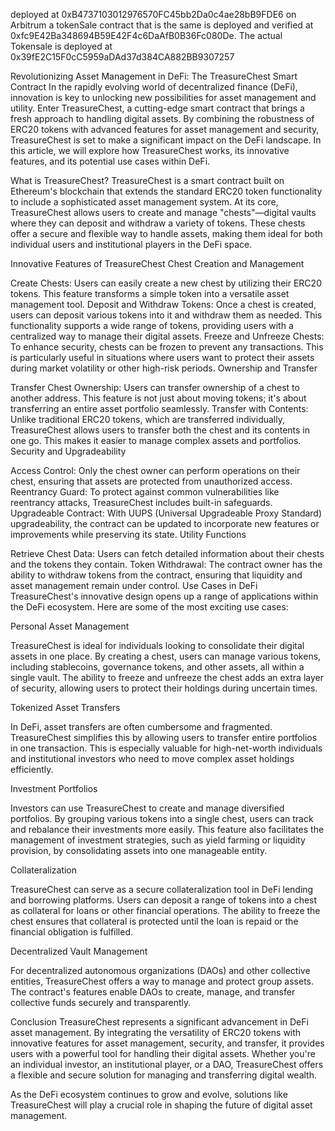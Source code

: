 deployed at 0xB4737103012976570FC45bb2Da0c4ae28bB9FDE6 on Arbitrum
a tokenSale contract that is the same is deployed and verified at 0xfc9E42Ba348694B59E42F4c6DaAfB0B36Fc080De.
The actual Tokensale is deployed at 0x39fE2C15F0cC5959aDAd37d384CA882BB9307257


Revolutionizing Asset Management in DeFi: The TreasureChest Smart Contract
In the rapidly evolving world of decentralized finance (DeFi), innovation is key to unlocking new possibilities for asset management and utility. Enter TreasureChest, a cutting-edge smart contract that brings a fresh approach to handling digital assets. By combining the robustness of ERC20 tokens with advanced features for asset management and security, TreasureChest is set to make a significant impact on the DeFi landscape. In this article, we will explore how TreasureChest works, its innovative features, and its potential use cases within DeFi.

What is TreasureChest?
TreasureChest is a smart contract built on Ethereum's blockchain that extends the standard ERC20 token functionality to include a sophisticated asset management system. At its core, TreasureChest allows users to create and manage "chests"—digital vaults where they can deposit and withdraw a variety of tokens. These chests offer a secure and flexible way to handle assets, making them ideal for both individual users and institutional players in the DeFi space.

Innovative Features of TreasureChest
Chest Creation and Management

Create Chests: Users can easily create a new chest by utilizing their ERC20 tokens. This feature transforms a simple token into a versatile asset management tool.
Deposit and Withdraw Tokens: Once a chest is created, users can deposit various tokens into it and withdraw them as needed. This functionality supports a wide range of tokens, providing users with a centralized way to manage their digital assets.
Freeze and Unfreeze Chests: To enhance security, chests can be frozen to prevent any transactions. This is particularly useful in situations where users want to protect their assets during market volatility or other high-risk periods.
Ownership and Transfer

Transfer Chest Ownership: Users can transfer ownership of a chest to another address. This feature is not just about moving tokens; it's about transferring an entire asset portfolio seamlessly.
Transfer with Contents: Unlike traditional ERC20 tokens, which are transferred individually, TreasureChest allows users to transfer both the chest and its contents in one go. This makes it easier to manage complex assets and portfolios.
Security and Upgradeability

Access Control: Only the chest owner can perform operations on their chest, ensuring that assets are protected from unauthorized access.
Reentrancy Guard: To protect against common vulnerabilities like reentrancy attacks, TreasureChest includes built-in safeguards.
Upgradeable Contract: With UUPS (Universal Upgradeable Proxy Standard) upgradeability, the contract can be updated to incorporate new features or improvements while preserving its state.
Utility Functions

Retrieve Chest Data: Users can fetch detailed information about their chests and the tokens they contain.
Token Withdrawal: The contract owner has the ability to withdraw tokens from the contract, ensuring that liquidity and asset management remain under control.
Use Cases in DeFi
TreasureChest's innovative design opens up a range of applications within the DeFi ecosystem. Here are some of the most exciting use cases:

Personal Asset Management

TreasureChest is ideal for individuals looking to consolidate their digital assets in one place. By creating a chest, users can manage various tokens, including stablecoins, governance tokens, and other assets, all within a single vault. The ability to freeze and unfreeze the chest adds an extra layer of security, allowing users to protect their holdings during uncertain times.

Tokenized Asset Transfers

In DeFi, asset transfers are often cumbersome and fragmented. TreasureChest simplifies this by allowing users to transfer entire portfolios in one transaction. This is especially valuable for high-net-worth individuals and institutional investors who need to move complex asset holdings efficiently.

Investment Portfolios

Investors can use TreasureChest to create and manage diversified portfolios. By grouping various tokens into a single chest, users can track and rebalance their investments more easily. This feature also facilitates the management of investment strategies, such as yield farming or liquidity provision, by consolidating assets into one manageable entity.

Collateralization

TreasureChest can serve as a secure collateralization tool in DeFi lending and borrowing platforms. Users can deposit a range of tokens into a chest as collateral for loans or other financial operations. The ability to freeze the chest ensures that collateral is protected until the loan is repaid or the financial obligation is fulfilled.

Decentralized Vault Management

For decentralized autonomous organizations (DAOs) and other collective entities, TreasureChest offers a way to manage and protect group assets. The contract's features enable DAOs to create, manage, and transfer collective funds securely and transparently.

Conclusion
TreasureChest represents a significant advancement in DeFi asset management. By integrating the versatility of ERC20 tokens with innovative features for asset management, security, and transfer, it provides users with a powerful tool for handling their digital assets. Whether you're an individual investor, an institutional player, or a DAO, TreasureChest offers a flexible and secure solution for managing and transferring digital wealth.

As the DeFi ecosystem continues to grow and evolve, solutions like TreasureChest will play a crucial role in shaping the future of digital asset management.
